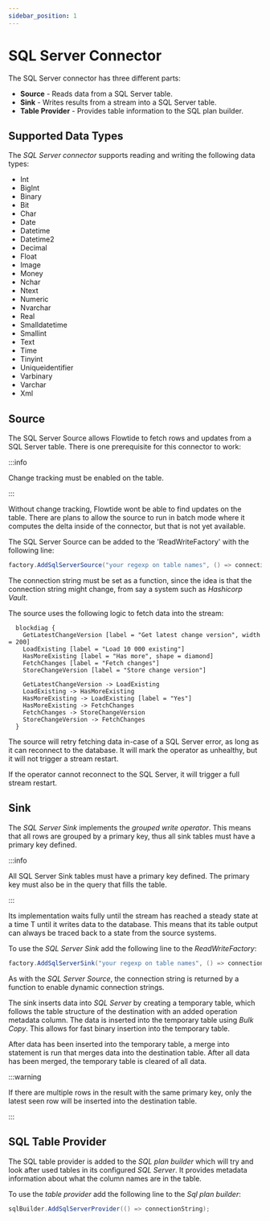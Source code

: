 ```yaml
---
sidebar_position: 1
---
```


# SQL Server Connector

The SQL Server connector has three different parts:

* **Source** - Reads data from a SQL Server table.
* **Sink** - Writes results from a stream into a SQL Server table.
* **Table Provider** - Provides table information to the SQL plan builder.

## Supported Data Types

The *SQL Server connector* supports reading and writing the following data types:

* Int
* BigInt
* Binary
* Bit
* Char
* Date
* Datetime
* Datetime2
* Decimal
* Float
* Image
* Money
* Nchar
* Ntext
* Numeric
* Nvarchar
* Real
* Smalldatetime
* Smallint
* Text
* Time
* Tinyint
* Uniqueidentifier
* Varbinary
* Varchar
* Xml

## Source

The SQL Server Source allows Flowtide to fetch rows and updates from a SQL Server table.
There is one prerequisite for this connector to work:


:::info

Change tracking must be enabled on the table.

:::

Without change tracking, Flowtide wont be able to find updates on the table.
There are plans to allow the source to run in batch mode where it computes the delta inside of the connector, but
that is not yet available.

The SQL Server Source can be added to the 'ReadWriteFactory' with the following line:

```csharp
factory.AddSqlServerSource("your regexp on table names", () => connectionString);
```

The connection string must be set as a function, since the idea is that the connection string might change, from say a system such as
*Hashicorp Vault*.

The source uses the following logic to fetch data into the stream:

```kroki type=blockdiag
  blockdiag {
    GetLatestChangeVersion [label = "Get latest change version", width = 200]
    LoadExisting [label = "Load 10 000 existing"]
    HasMoreExisting [label = "Has more", shape = diamond]
    FetchChanges [label = "Fetch changes"]
    StoreChangeVersion [label = "Store change version"]

    GetLatestChangeVersion -> LoadExisting
    LoadExisting -> HasMoreExisting
    HasMoreExisting -> LoadExisting [label = "Yes"]
    HasMoreExisting -> FetchChanges
    FetchChanges -> StoreChangeVersion
    StoreChangeVersion -> FetchChanges 
  }
```

The source will retry fetching data in-case of a SQL Server error, as long as it can reconnect to the database.
It will mark the operator as unhealthy, but it will not trigger a stream restart.

If the operator cannot reconnect to the SQL Server, it will trigger a full stream restart.

## Sink

The *SQL Server Sink* implements the *grouped write operator*. This means that all rows are grouped by a primary key, thus all
sink tables must have a primary key defined.

:::info

All SQL Server Sink tables must have a primary key defined. The primary key must also be in the query that fills the table.

:::

Its implementation waits fully until the stream has reached a steady state at a time T until it writes data to the database.
This means that its table output can always be traced back to a state from the source systems.

To use the *SQL Server Sink* add the following line to the *ReadWriteFactory*:

```csharp
factory.AddSqlServerSink("your regexp on table names", () => connectionString);
```

As with the *SQL Server Source*, the connection string is returned by a function to enable dynamic connection strings.

The sink inserts data into *SQL Server* by creating a temporary table, which follows the table structure of the destination with an added operation metadata column.
The data is inserted into the temporary table using *Bulk Copy*. This allows for fast binary insertion into the temporary table.

After data has been inserted into the temporary table, a merge into statement is run that merges data into the destination table.
After all data has been merged, the temporary table is cleared of all data.

:::warning

If there are multiple rows in the result with the same primary key, only the latest seen row will be inserted into the destination table.

:::

## SQL Table Provider

The SQL table provider is added to the *SQL plan builder* which will try and look after used tables in its configured *SQL Server*.
It provides metadata information about what the column names are in the table.

To use the *table provider* add the following line to the *Sql plan builder*:

```csharp
sqlBuilder.AddSqlServerProvider(() => connectionString);
```